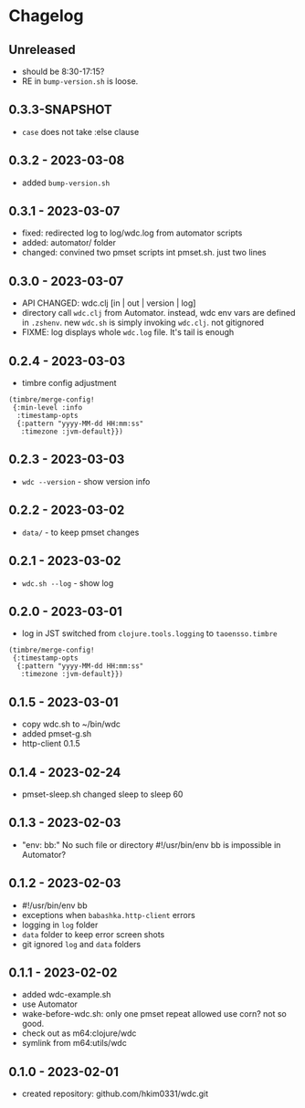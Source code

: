 # Chagelog

## Unreleased
- should be 8:30-17:15?
- RE in `bump-version.sh` is loose.

## 0.3.3-SNAPSHOT
- `case` does not take :else clause

## 0.3.2 - 2023-03-08
- added `bump-version.sh`

## 0.3.1 - 2023-03-07
- fixed: redirected log to log/wdc.log from automator scripts
- added: automator/ folder
- changed: convined two pmset scripts int pmset.sh. just two lines

## 0.3.0 - 2023-03-07
- API CHANGED: wdc.clj [in | out | version | log]
- directory call `wdc.clj` from Automator.
  instead, wdc env vars are defined in `.zshenv`.
  new `wdc.sh` is simply invoking `wdc.clj`. not gitignored
- FIXME: log displays whole `wdc.log` file. It's tail is enough

## 0.2.4 - 2023-03-03
- timbre config adjustment
```
(timbre/merge-config!
 {:min-level :info
  :timestamp-opts
  {:pattern "yyyy-MM-dd HH:mm:ss"
   :timezone :jvm-default}})
```
## 0.2.3 - 2023-03-03
- `wdc --version` - show version info

## 0.2.2 - 2023-03-02
- `data/` - to keep pmset changes

## 0.2.1 - 2023-03-02
- `wdc.sh --log` - show log

## 0.2.0 - 2023-03-01
- log in JST
  switched from `clojure.tools.logging` to `taoensso.timbre`
```
(timbre/merge-config!
 {:timestamp-opts
  {:pattern "yyyy-MM-dd HH:mm:ss"
   :timezone :jvm-default}})
```

## 0.1.5 - 2023-03-01
- copy wdc.sh to ~/bin/wdc
- added pmset-g.sh
- http-client 0.1.5

## 0.1.4 - 2023-02-24
- pmset-sleep.sh
  changed sleep to sleep 60

## 0.1.3 - 2023-02-03
- "env: bb:" No such file or directory
  #!/usr/bin/env bb is impossible in Automator?

## 0.1.2 - 2023-02-03
- #!/usr/bin/env bb
- exceptions when `babashka.http-client` errors
- logging in `log` folder
- `data` folder to keep error screen shots
- git ignored `log` and `data` folders

## 0.1.1 - 2023-02-02
- added wdc-example.sh
- use Automator
- wake-before-wdc.sh: only one pmset repeat allowed
  use corn? not so good.
- check out as m64:clojure/wdc
- symlink from m64:utils/wdc


## 0.1.0 - 2023-02-01
- created repository: github.com/hkim0331/wdc.git
